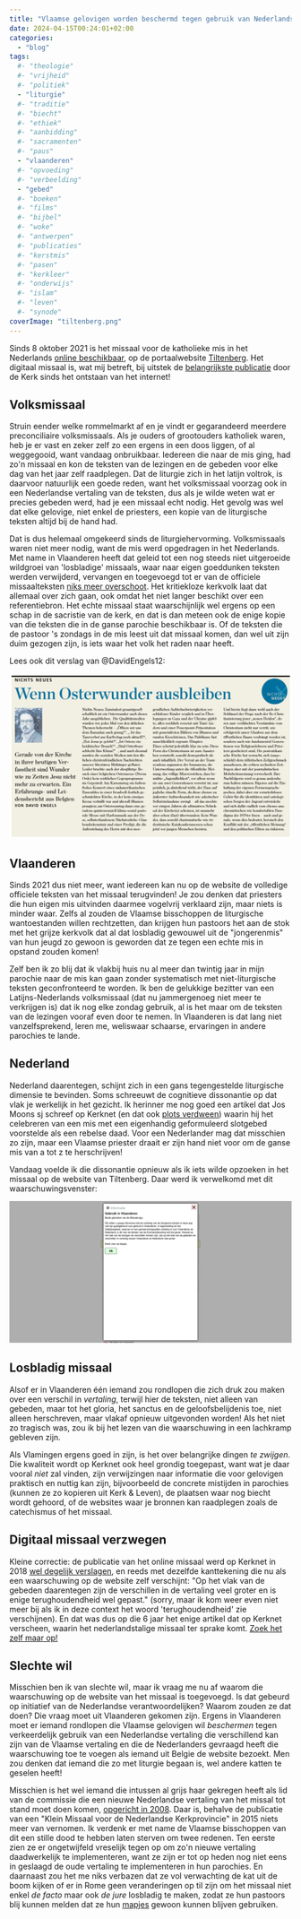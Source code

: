 ```yaml
---
title: "Vlaamse gelovigen worden beschermd tegen gebruik van Nederlands missaal"
date: 2024-04-15T00:24:01+02:00
categories: 
  - "blog"
tags:
  #- "theologie"
  #- "vrijheid"
  #- "politiek"
  - "liturgie"
  #- "traditie"
  #- "biecht"
  #- "ethiek"
  #- "aanbidding"
  #- "sacramenten"
  #- "paus"
  - "vlaanderen"
  #- "opvoeding"
  #- "verbeelding"
  - "gebed"
  #- "boeken"
  #- "films"
  #- "bijbel"
  #- "woke"
  #- "antwerpen"
  #- "publicaties"
  #- "kerstmis"
  #- "pasen"
  #- "kerkleer"
  #- "onderwijs"
  #- "islam"
  #- "leven"
  #- "synode"
coverImage: "tiltenberg.png"
---
```


Sinds 8 oktober 2021 is het missaal voor de katholieke mis in het Nederlands [online beschikbaar](https://www.tiltenberg.org/missaal), op de portaalwebsite [Tiltenberg](https://www.tiltenberg.org/). Het digitaal missaal is, wat mij betreft, bij uitstek de [belangrijkste publicatie](https://gelovenleren.net/blog/het-digitaal-missaal/) door de Kerk sinds het ontstaan van het internet! 

## Volksmissaal

Struin eender welke rommelmarkt af en je vindt er gegarandeerd meerdere preconciliaire volksmissaals. Als je ouders of grootouders katholiek waren, heb je er vast en zeker zelf zo een ergens in een doos liggen, of al weggegooid, want vandaag onbruikbaar. Iedereen die naar de mis ging, had zo'n missaal en kon de teksten van de lezingen en de gebeden voor elke dag van het jaar zelf raadplegen. Dat de liturgie zich in het latijn voltrok, is daarvoor natuurlijk een goede reden, want het volksmissaal voorzag ook in een Nederlandse vertaling van de teksten, dus als je wilde weten wat er precies gebeden werd, had je een missaal echt nodig. Het gevolg was wel dat elke gelovige, niet enkel de priesters, een kopie van de liturgische teksten altijd bij de hand had.

Dat is dus helemaal omgekeerd sinds de liturgiehervorming. Volksmissaals waren niet meer nodig, want de mis werd opgedragen in het Nederlands. Met name in Vlaanderen heeft dat geleid tot een nog steeds niet uitgeroeide wildgroei van 'losbladige' missaals, waar naar eigen goeddunken teksten werden verwijderd, vervangen en toegevoegd tot er van de officiele missaalteksten [niks meer overschoot](https://gelovenleren.net/blog/allerzieligste-allerzielenherdenking/). Het kritiekloze kerkvolk laat dat allemaal over zich gaan, ook omdat het niet langer beschikt over een referentiebron. Het echte missaal staat waarschijnlijk wel ergens op een schap in de sacristie van de kerk, en dat is dan meteen ook de enige kopie van die teksten die in de ganse parochie beschikbaar is. Of de teksten die de pastoor 's zondags in de mis leest uit dat missaal komen, dan wel uit zijn duim gezogen zijn, is iets waar het volk het raden naar heeft.

Lees ook dit verslag van @DavidEngels12:

[![](images/engels.jpeg)](https://x.com/DavidEngels12/status/1777405182143234136)


## Vlaanderen

Sinds 2021 dus niet meer, want iedereen kan nu op de website de volledige officiele teksten van het missaal terugvinden! Je zou denken dat priesters die hun eigen mis uitvinden daarmee vogelvrij verklaard zijn, maar niets is minder waar. Zelfs al zouden de Vlaamse bisschoppen de liturgische wantoestanden willen rechtzetten, dan krijgen hun pastoors het aan de stok met het grijze kerkvolk dat al dat losbladig gewouwel uit de "jongerenmis" van hun jeugd zo gewoon is geworden dat ze tegen een echte mis in opstand zouden komen!

Zelf ben ik zo blij dat ik vlakbij huis nu al meer dan twintig jaar in mijn parochie naar de mis kan gaan zonder systematisch met niet-liturgische teksten geconfronteerd te worden. Ik ben de gelukkige bezitter van een Latijns-Nederlands volksmissaal (dat nu jammergenoeg niet meer te verkrijgen is) dat ik nog elke zondag gebruik, al is het maar om de teksten van de lezingen vooraf even door te nemen. In Vlaanderen is dat lang niet vanzelfsprekend, leren me, weliswaar schaarse, ervaringen in andere parochies te lande. 

## Nederland

Nederland daarentegen, schijnt zich in een gans tegengestelde liturgische dimensie te bevinden. Soms schreeuwt de cognitieve dissonantie op dat vlak je werkelijk in het gezicht. Ik herinner me nog goed een artikel dat Jos Moons sj schreef op Kerknet (en dat ook [plots verdween](https://gelovenleren.net/blog/reality-check-onthult-jezuietenstreek/)) waarin hij het celebreren van een mis met een eigenhandig geformuleerd  slotgebed voorstelde als een rebelse daad. Voor een Nederlander mag dat misschien zo zijn, maar een Vlaamse priester draait er zijn hand niet voor om de ganse mis van a tot z te herschrijven! 

Vandaag voelde ik die dissonantie opnieuw als ik iets wilde opzoeken in het missaal op de website van Tiltenberg. Daar werd ik verwelkomd met dit waarschuwingsvenster:

[![](images/tiltenberg.png)](images/tiltenberg.png)

## Losbladig missaal

Alsof er in Vlaanderen één iemand zou rondlopen die zich druk zou maken over een verschil in _vertaling_, terwijl hier de teksten, niet alleen van gebeden, maar tot het gloria, het sanctus en de geloofsbelijdenis toe, niet alleen herschreven, maar vlakaf opnieuw uitgevonden worden! Als het niet zo tragisch was, zou ik bij het lezen van die waarschuwing in een lachkramp gebleven zijn. 

Als Vlamingen ergens goed in zijn, is het over belangrijke dingen _te zwijgen_. Die kwaliteit wordt op Kerknet ook heel grondig  toegepast, want wat je daar vooral _niet_ zal vinden, zijn verwijzingen naar informatie die voor gelovigen praktisch en nuttig kan zijn, bijvoorbeeld de concrete mistijden in parochies (kunnen ze zo kopieren uit Kerk & Leven), de plaatsen waar nog biecht wordt gehoord, of de websites waar je bronnen kan raadplegen zoals de catechismus of het missaal. 

## Digitaal missaal verzwegen

Kleine correctie: de publicatie van het online missaal werd op Kerknet in 2018 [wel degelijk verslagen](https://www.kerknet.be/kerknet-redactie/nieuws/nederlandse-app-voor-het-missaal), en reeds met dezelfde kanttekening die nu als een waarschuwing op de website zelf verschijnt: "Op het vlak van de gebeden daarentegen zijn de verschillen in de vertaling veel groter en is enige terughoudendheid wel gepast." (sorry, maar ik kom weer even niet meer bij als ik in deze context het woord 'terughoudendheid' zie verschijnen). En dat was dus op die 6 jaar het enige artikel dat op Kerknet verscheen, waarin het nederlandstalige missaal ter sprake komt. [Zoek het zelf maar op!](https://www.kerknet.be/zoeken/microsite/artikels?text=missaal&microsite=108) 

## Slechte wil

Misschien ben ik van slechte wil, maar ik vraag me nu af waarom die waarschuwing op de website van het missaal is toegevoegd. Is dat gebeurd op initiatief van de Nederlandse verantwoordelijken? Waarom zouden ze dat doen? Die vraag moet uit Vlaanderen gekomen zijn. Ergens in Vlaanderen moet er iemand rondlopen die Vlaamse gelovigen wil _beschermen_ tegen verkeerdelijk gebruik van een Nederlandse vertaling die verschillend kan zijn van de Vlaamse vertaling en die de Nederlanders gevraagd heeft die waarschuwing toe te voegen als iemand uit Belgie de website bezoekt. Men zou denken dat iemand die zo met liturgie begaan is, wel andere katten te geselen heeft! 

Misschien is het wel iemand die intussen al grijs haar gekregen heeft als lid van de commissie die een nieuwe Nederlandse  vertaling van het missal tot stand moet doen komen, [opgericht in 2008](https://rkdocumenten.nl/bericht/bericht_2199-bisschoppen-herzien-vertaling-missaal-nl/?idCode=1.1). Daar is, behalve de publicatie van een "Klein Missaal voor de Nederlandse Kerkprovincie" in 2015 niets meer van vernomen. Ik verdenk er met name de Vlaamse bisschoppen van dit een stille dood te hebben laten sterven om twee redenen. Ten eerste zien ze er ongetwijfeld vreselijk tegen op om zo'n nieuwe vertaling daadwerkelijk te implementeren, want ze zijn er tot op heden nog niet eens in geslaagd de oude vertaling te implementeren in hun parochies. En daarnaast zou het me niks verbazen dat ze vol verwachting de kat uit de boom kijken of er in Rome geen veranderingen op til zijn om het missaal niet enkel _de facto_ maar ook _de jure_ losbladig te maken, zodat ze hun pastoors blij kunnen melden dat ze hun [mapjes](https://www.kuleuven.be/thomas/pastoraal/vieringen/textSearch.php) gewoon kunnen blijven gebruiken. 

